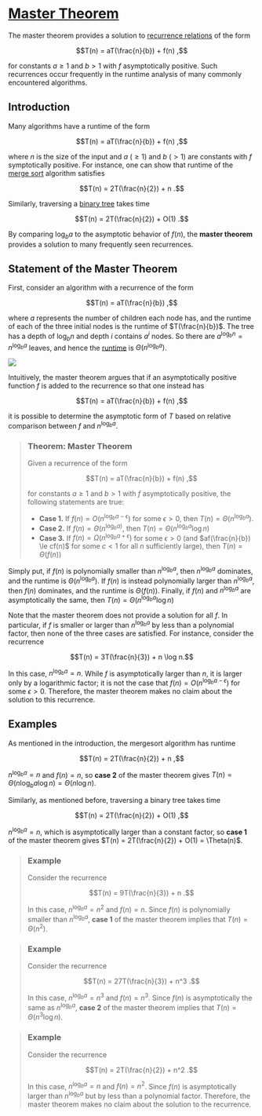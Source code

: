 # [Master Theorem](https://brilliant.org/wiki/master-theorem/)

The master theorem provides a solution to [recurrence relations](https://brilliant.org/wiki/recurrence-relations/)
of the form

$$T(n) = aT(\frac{n}{b}) + f(n) ,$$

for constants $a \ge 1$ and $b > 1$ with $f$ asymptotically positive. Such
recurrences occur frequently in the runtime analysis of many commonly
encountered algorithms.

## Introduction

Many algorithms have a runtime of the form

$$T(n) = aT(\frac{n}{b}) + f(n) ,$$

where $n$ is the size of the input and $a$ $(\ge 1)$ and $b$ $(> 1)$ are
constants with $f$ symptotically positive. For instance, one can show that
runtime of the [merge sort](https://brilliant.org/wiki/merge/) algorithm
satisfies

$$T(n) = 2T(\frac{n}{2}) + n .$$

Similarly, traversing a [binary tree](https://brilliant.org/wiki/binary-tree/)
takes time

$$T(n) = 2T(\frac{n}{2}) + O(1) .$$

By comparing $\log_b a$ to the asymptotic behavior of $f(n)$, the **master
theorem** provides a solution to many frequently seen recurrences.

## Statement of the Master Theorem

First, consider an algorithm with a recurrence of the form

$$T(n) = aT(\frac{n}{b}) ,$$

where $a$ represents the number of children each node has, and the runtime of
each of the three initial nodes is the runtime of $T(\frac{n}{b})$. The tree has
a depth of $\log_b n$ and depth $i$ contains $a^i$ nodes. So there
are $a^{\log_b n} = n^{\log_b a}$ leaves, and hence the [runtime](https://brilliant.org/wiki/big-o-notation/)
is $\Theta(n^{\log_b a})$.

![](https://ds055uzetaobb.cloudfront.net/brioche/uploads/it0XGmnWcb-mastertheorem.png?width=2400)

Intuitively, the master theorem argues that if an asymptotically positive
function $f$ is added to the recurrence so that one instead has

$$T(n) = aT(\frac{n}{b}) + f(n) ,$$

it is possible to determine the asymptotic form of $T$ based on relative
comparison between $f$ and $n^{\log_b a}$.

> ### Theorem: Master Theorem
>
> Given a recurrence of the form
>
> $$T(n) = aT(\frac{n}{b}) + f(n) ,$$
>
> for constants $a \ge 1$ and $b > 1$ with $f$ asymptotically positive, the
  following statements are true:
> - **Case 1.** If $f(n) = O(n^{\log_b a-\epsilon})$ for some $\epsilon > 0$,
    then $T(n) = \Theta(n^{\log_b a})$.
> - **Case 2.** If $f(n) = \Theta(n^{\log_b a)}$,
    then $T(n) = \Theta(n^{\log_b a} \log n)$
> - **Case 3.** If $f(n) = \Omega(n^{\log_b a+\epsilon})$ for
    some $\epsilon > 0$ (and $af(\frac{n}{b}) \le cf(n)$ for some $c < 1$ for
    all $n$ sufficiently large), then $T(n) = \Theta(f(n))$

Simply put, if $f(n)$ is polynomially smaller than $n^{\log_b a}$,
then $n^{\log_b a}$ dominates, and the runtime is $\Theta(n^{\log_b a})$.
If $f(n)$ is instead polynomially larger than $n^{\log_b a}$, then $f(n)$
dominates, and the runtime is $\Theta(f(n))$. Finally, if $f(n)$
and $n^{\log_b a}$ are asymptotically the same,
then $T(n) = \Theta(n^{\log_b a} \log n)$

Note that the master theorem does not provide a solution for all $f$. In
particular, if $f$ is smaller or larger than $n^{\log_b a}$ by less than a
polynomial factor, then none of the three cases are satisfied. For instance,
consider the recurrence

$$T(n) = 3T(\frac{n}{3}) + n \log n.$$

In this case, $n^{\log_b a} = n$. While $f$ is asymptotically larger than $n$,
it is larger only by a logarithmic factor; it is not the case
that $f(n) = O(n^{\log_b a-\epsilon})$ for some $\epsilon > 0$. Therefore, the
master theorem makes no claim about the solution to this recurrence.

## Examples

As mentioned in the introduction, the mergesort algorithm has runtime

$$T(n) = 2T(\frac{n}{2}) + n ,$$

$n^{\log_b a} = n$ and $f(n) = n$, so **case 2** of the master theorem
gives $T(n) = \Theta(n^{}\log_b a \log n) = \Theta(n \log n)$.

Similarly, as mentioned before, traversing a binary tree takes time

$$T(n) = 2T(\frac{n}{2}) + O(1) ,$$

$n^{\log_b a} = n$, which is asymptotically larger than a constant factor, so
**case 1** of the master theorem gives $T(n) = 2T(\frac{n}{2}) + O(1) = \Theta(n)$.

> ### Example
>
> Consider the recurrence
>
> $$T(n) = 9T(\frac{n}{3}) + n .$$
>
> In this case, $n^{\log_b a} = n^2$ and $f(n) = n$. Since $f(n)$ is
  polynomially smaller than $n^{\log_b a}$, **case 1** of the master theorem implies
  that $T(n) = \Theta(n^2)$.

> ### Example
>
> Consider the recurrence
>
> $$T(n) = 27T(\frac{n}{3}) + n^3 .$$
>
> In this case, $n^{\log_b a} = n^3$ and $f(n) = n^3$. Since $f(n)$ is
  asymptotically the same as $n^{\log_b a}$, **case 2** of the master theorem
  implies that $T(n) = \Theta(n^3 \log n)$.

> ### Example
>
> Consider the recurrence
>
> $$T(n) = 2T(\frac{n}{2}) + n^2 .$$
>
> In this case, $n^{\log_b a} = n$ and $f(n) = n^2$. Since $f(n)$ is
  asymptotically larger than $n^{\log_b a}$ but by less than a polynomial
  factor. Therefore, the master theorem makes no claim about the solution to the
  recurrence.
